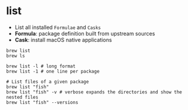 # list

- List all installed `Formulae` and `Casks`
- **Formula**: package definition built from upstream sources
- **Cask**: install macOS native applications

```shell
brew list
brew ls

brew list -l # long format
brew list -1 # one line per package

# List files of a given package
brew list "fish"
brew list "fish" -v # verbose expands the directories and show the nested files
brew list "fish" --versions
```
